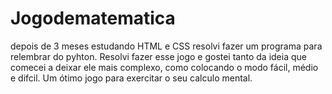 # Jogodematematica
depois de 3 meses estudando HTML e CSS resolvi fazer um programa para relembrar do pyhton. Resolvi fazer esse jogo e gostei tanto da ideia que comecei a deixar ele mais complexo, como colocando o modo fácil, médio e difcil. Um ótimo jogo para exercitar o seu calculo mental.
